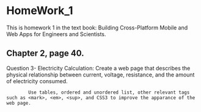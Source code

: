 # HomeWork_1
This is homework 1 in the text book: 
Building Cross-Platform Mobile and Web Apps for Engineers and Scientists.

## Chapter 2, page 40.
Question 3- Electricity Calculation: Create a web page that describes the physical relationship
            between current, voltage, resistance, and the amount of electricity consumed.
            
            Use tables, ordered and unordered list, other relevant tags such as <mark>, <em>, <sup>, and CSS3 to improve the apparance of the web page.
